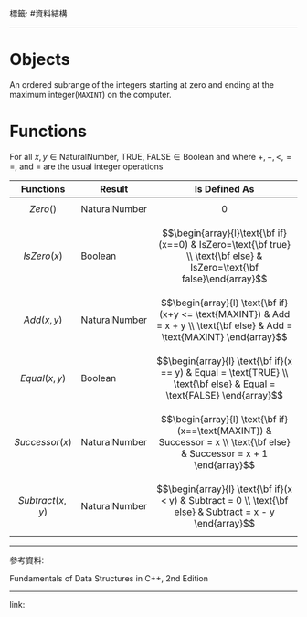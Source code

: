 標籤: #資料結構 

---

# Objects

An ordered subrange of the integers starting at zero and ending at the maximum integer(`MAXINT`) on the computer.

# Functions

For all $x, y\in \text{NaturalNumber}$, 
$\text{TRUE, FALSE}\in\text{Boolean}$
and where $+, -, <, ==,$ and $=$ are the usual integer operations

| Functions          | Result        | Is Defined As                                                                                                                       |
| ------------------ | ------------- | --------------------------------------------------------------------------------------------------------------------------- |
| $$Zero()$$         | NaturalNumber | $$0$$                                                                                                                       |
| $$IsZero(x)$$      | Boolean       | $$\begin{array}{l}\text{\bf if}(x==0) & IsZero=\text{\bf true} \\ \text{\bf else} & IsZero=\text{\bf false}\end{array}$$    |
| $$Add(x, y)$$      | NaturalNumber | $$\begin{array}{l} \text{\bf if}(x+y <= \text{MAXINT}) & Add = x + y \\ \text{\bf else} & Add = \text{MAXINT} \end{array}$$ |
| $$Equal(x, y)$$    | Boolean       | $$\begin{array}{l} \text{\bf if}(x == y) & Equal = \text{TRUE} \\ \text{\bf else} & Equal = \text{FALSE} \end{array}$$      |
| $$Successor(x)$$   | NaturalNumber | $$\begin{array}{l} \text{\bf if}(x==\text{MAXINT}) & Successor = x \\ \text{\bf else} & Successor = x + 1 \end{array}$$     |
| $$Subtract(x, y)$$ | NaturalNumber | $$\begin{array}{l} \text{\bf if}(x < y) & Subtract = 0 \\ \text{\bf else} & Subtract = x - y \end{array}$$                                                                                                                            |

---

參考資料:

Fundamentals of Data Structures in C++, 2nd Edition

---

link:

